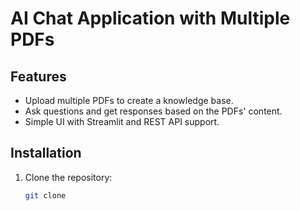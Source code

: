 # AI Chat Application with Multiple PDFs

## Features
- Upload multiple PDFs to create a knowledge base.
- Ask questions and get responses based on the PDFs' content.
- Simple UI with Streamlit and REST API support.

## Installation
1. Clone the repository:
   ```bash
   git clone 
